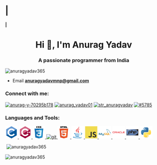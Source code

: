 <!DOCTYPE html>
<html class="no-js fontawesome-i2svg-active fontawesome-i2svg-complete" data-lt-installed="true" lang="en">
<head>

<!-- Styles -->
<link rel="stylesheet" href="./src/files/style.css">
</head>


<body class="vsc-initialized" data-site-url="./src/files" data-page-url="/" data-gr-c-s-loaded="true">

<div class="wrap mainpage">

<h1 id="header"><span class="Typewriter__wrapper"></span><span class="Typewriter__cursor">|</span></h1>

<h4 id="subheader"><span class="Typewriter__wrapper"></span><span class="Typewriter__cursor">|</span></h4>

<p id="subheader" style="display: none;"><span      class="Typewriter__wrapper"></span><span    class="Typewriter__cursor">|</span>
</p>
</div>


<h1 align="center">Hi 👋, I'm Anurag Yadav</h1>
<h3 align="center">A passionate programmer from India</h3>

<p align="left"> <img src="https://komarev.com/ghpvc/?username=anuragyadav365&label=Profile%20views&color=0e75b6&style=flat" alt="anuragyadav365" /> </p>


- Email **anuragyadavmnp@gmail.com**

<h3 align="left">Connect with me:</h3>
<p align="left">
<a href="https://linkedin.com/in/anurag-y-70295b178" target="blank"><img align="center" src="https://raw.githubusercontent.com/rahuldkjain/github-profile-readme-generator/master/src/images/icons/Social/linked-in-alt.svg" alt="anurag-y-70295b178" height="30" width="40" /></a>
<a href="https://www.codechef.com/users/anurag_yadav01" target="blank"><img align="center" src="https://cdn.jsdelivr.net/npm/simple-icons@3.1.0/icons/codechef.svg" alt="anurag_yadav01" height="30" width="40" /></a>
<a href="https://www.hackerrank.com/str_anuragyadav" target="blank"><img align="center" src="https://raw.githubusercontent.com/rahuldkjain/github-profile-readme-generator/master/src/images/icons/Social/hackerrank.svg" alt="str_anuragyadav" height="30" width="40" /></a>
<a href="https://discord.gg/#5785" target="blank"><img align="center" src="https://raw.githubusercontent.com/rahuldkjain/github-profile-readme-generator/master/src/images/icons/Social/discord.svg" alt="#5785" height="30" width="40" /></a>
</p>

<h3 align="left">Languages and Tools:</h3>
<p align="left"> <a href="https://www.cprogramming.com/" target="_blank"> <img src="https://raw.githubusercontent.com/devicons/devicon/master/icons/c/c-original.svg" alt="c" width="40" height="40"/> </a> <a href="https://www.w3schools.com/cpp/" target="_blank"> <img src="https://raw.githubusercontent.com/devicons/devicon/master/icons/cplusplus/cplusplus-original.svg" alt="cplusplus" width="40" height="40"/> </a> <a href="https://www.w3schools.com/css/" target="_blank"> <img src="https://raw.githubusercontent.com/devicons/devicon/master/icons/css3/css3-original-wordmark.svg" alt="css3" width="40" height="40"/> </a> <a href="https://git-scm.com/" target="_blank"> <img src="https://www.vectorlogo.zone/logos/git-scm/git-scm-icon.svg" alt="git" width="40" height="40"/> </a> <a href="https://www.w3.org/html/" target="_blank"> <img src="https://raw.githubusercontent.com/devicons/devicon/master/icons/html5/html5-original-wordmark.svg" alt="html5" width="40" height="40"/> </a> <a href="https://www.java.com" target="_blank"> <img src="https://raw.githubusercontent.com/devicons/devicon/master/icons/java/java-original.svg" alt="java" width="40" height="40"/> </a> <a href="https://developer.mozilla.org/en-US/docs/Web/JavaScript" target="_blank"> <img src="https://raw.githubusercontent.com/devicons/devicon/master/icons/javascript/javascript-original.svg" alt="javascript" width="40" height="40"/> </a> <a href="https://www.mysql.com/" target="_blank"> <img src="https://raw.githubusercontent.com/devicons/devicon/master/icons/mysql/mysql-original-wordmark.svg" alt="mysql" width="40" height="40"/> </a> <a href="https://www.oracle.com/" target="_blank"> <img src="https://raw.githubusercontent.com/devicons/devicon/master/icons/oracle/oracle-original.svg" alt="oracle" width="40" height="40"/> </a> <a href="https://www.php.net" target="_blank"> <img src="https://raw.githubusercontent.com/devicons/devicon/master/icons/php/php-original.svg" alt="php" width="40" height="40"/> </a> <a href="https://www.python.org" target="_blank"> <img src="https://raw.githubusercontent.com/devicons/devicon/master/icons/python/python-original.svg" alt="python" width="40" height="40"/> </a> </p>

<p>&nbsp;<img align="center" src="https://github-readme-stats.vercel.app/api?username=anuragyadav365&show_icons=true&locale=en" alt="anuragyadav365" /></p>

<p><img align="center" src="https://github-readme-streak-stats.herokuapp.com/?user=anuragyadav365&" alt="anuragyadav365" /></p>

</body>
<script src = "./src/files/script.js"></script>
<!-- Typewriter -->
<script src="./src/files/core.js"></script>
</html>